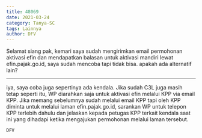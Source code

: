 ```yaml
---
title: 48069
date: 2021-03-24
category: Tanya-SC
tags: Lainnya
author: DFV
---
```


Selamat siang pak, kemari saya sudah mengirimkan email permohonan aktivasi efin dan mendapatkan balasan untuk aktivasi mandiri lewat efin.pajak.go.id, saya sudah mencoba tapi tidak bisa. apakah ada alternatif lain?

---

iya, saya coba juga sepertinya ada kendala. Jika sudah C3L juga masih tetap seperti itu, WP diarahkan saja untuk aktivasi efin melalui KPP via email KPP. Jika memang sebelumnya sudah melalui email KPP tapi oleh KPP diminta untuk melalui laman efin.pajak.go.id, sarankan WP untuk telepon KPP terlebih dahulu dan jelaskan kepada petugas KPP terkait kendala saat ini yang dihadapi ketika mengajukan permohonan melalui laman tersebut.

`DFV`
